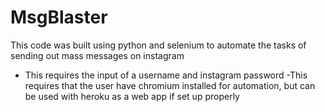 # MsgBlaster
This code was built using python and selenium to automate the tasks of sending out mass messages on instagram

- This requires the input of a username and instagram password
-This requires that the user have chromium installed for automation, but can be used with heroku as a web app if set up properly
